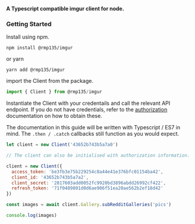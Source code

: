 __A Typescript compatible imgur client for node.__

### Getting Started

Install using npm.

```shell
npm install @rmp135/imgur
```

or yarn

```shell
yarn add @rmp135/imgur
```

import the Client from the package.

```javascript
import { Client } from @rmp135/imgur
```

Instantiate the Client with your credentails and call the relevant API endpoint. If you do not have credentials, refer to the [authorization](authorization.md) documentation on how to obtain these.

The documentation in this guide will be written with Typescript / ES7 in mind. The `.then / .catch` callbacks still function as you would expect.

```javascript
let client = new Client('43652b743b5a7a0')

// The client can also be initialised with authorization information.

client = new Client({
  access_token: 'be3fb3e75b229254c8a44e41e376bfc01154ba42',
  client_id: '43652b743b5a7a2',
  client_secret: '2817603add0052fc9920bd3896abdd26992cf422',
  refresh_token: '71f0489801d0d6ae906f51ea20ae562b2ef18d42'
})

const images = await client.Gallery.subRedditGalleries('pics')

console.log(images)
```